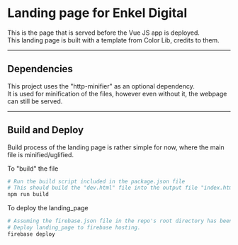 # Landing page for Enkel Digital
This is the page that is served before the Vue JS app is deployed.  
This landing page is built with a template from Color Lib, credits to them.  

---
## Dependencies
This project uses the "http-minifier" as an optional dependency.  
It is used for minification of the files, however even without it, the webpage can still be served.

---
## Build and Deploy
Build process of the landing page is rather simple for now, where the main file is minified/uglified.  

To "build" the file
```bash
# Run the build script included in the package.json file
# This should build the "dev.html" file into the output file "index.html"
npm run build
```

To deploy the landing_page
```bash
# Assuming the firebase.json file in the repo's root directory has been configured to host the "landing_page/" directory.
# Deploy landing_page to firebase hosting.
firebase deploy
```